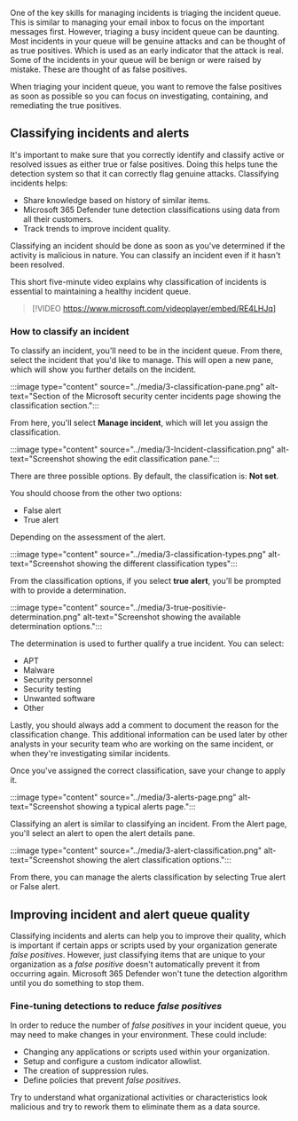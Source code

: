 One of the key skills for managing incidents is triaging the incident queue. This is similar to managing your email inbox to focus on the important messages first. However, triaging a busy incident queue can be daunting. Most incidents in your queue will be genuine attacks and can be thought of as true positives. Which is used as an early indicator that the attack is real. Some of the incidents in your queue will be benign or were raised by mistake. These are thought of as false positives.

When triaging your incident queue, you want to remove the false positives as soon as possible so you can focus on investigating, containing, and remediating the true positives.

## Classifying incidents and alerts

It's important to make sure that you correctly identify and classify active or resolved issues as either true or false positives. Doing this helps tune the detection system so that it can correctly flag genuine attacks. Classifying incidents helps:

- Share knowledge based on history of similar items.
- Microsoft 365 Defender tune detection classifications using data from all their customers.
- Track trends to improve incident quality.

Classifying an incident should be done as soon as you've determined if the activity is malicious in nature. You can classify an incident even if it hasn't been resolved.

This short five-minute video explains why classification of incidents is essential to maintaining a healthy incident queue.

> [!VIDEO https://www.microsoft.com/videoplayer/embed/RE4LHJq]

### How to classify an incident

To classify an incident, you'll need to be in the incident queue. From there, select the incident that you'd like to manage. This will open a new pane, which will show you further details on the incident.

:::image type="content" source="../media/3-classification-pane.png" alt-text="Section of the Microsoft security center incidents page showing the classification section.":::

From here, you'll select **Manage incident**, which will let you assign the classification.

:::image type="content" source="../media/3-Incident-classification.png" alt-text="Screenshot showing the edit classification pane.":::

There are three possible options. By default, the classification is: **Not set**.

You should choose from the other two options:

- False alert
- True alert

Depending on the assessment of the alert.

:::image type="content" source="../media/3-classification-types.png" alt-text="Screenshot showing the different classification types":::

From the classification options, if you select **true alert**, you’ll be prompted with to provide a determination.

:::image type="content" source="../media/3-true-positivie-determination.png" alt-text="Screenshot showing the available determination options.":::

The determination is used to further qualify a true incident. You can select:

- APT
- Malware
- Security personnel
- Security testing
- Unwanted software
- Other

Lastly, you should always add a comment to document the reason for the classification change. This additional information can be used later by other analysts in your security team who are working on the same incident, or when they're investigating similar incidents.

Once you've assigned the correct classification, save your change to apply it.

:::image type="content" source="../media/3-alerts-page.png" alt-text="Screenshot showing a typical alerts page.":::

Classifying an alert is similar to classifying an incident. From the Alert page, you'll select an alert to open the alert details pane.

:::image type="content" source="../media/3-alert-classification.png" alt-text="Screenshot showing the alert classification options.":::

From there, you can manage the alerts classification by selecting True alert or False alert.

## Improving incident and alert queue quality

Classifying incidents and alerts can help you to improve their quality, which is important if certain apps or scripts used by your organization generate *false positives*. However, just classifying items that are unique to your organization as a *false positive* doesn't automatically prevent it from occurring again. Microsoft 365 Defender won't tune the detection algorithm until you do something to stop them.

### Fine-tuning detections to reduce *false positives*

In order to reduce the number of *false positives* in your incident queue, you may need to make changes in your environment. These could include:

- Changing any applications or scripts used within your organization.
- Setup and configure a custom indicator allowlist.
- The creation of suppression rules.
- Define policies that prevent *false positives*.

Try to understand what organizational activities or characteristics look malicious and try to rework them to eliminate them as a data source.
